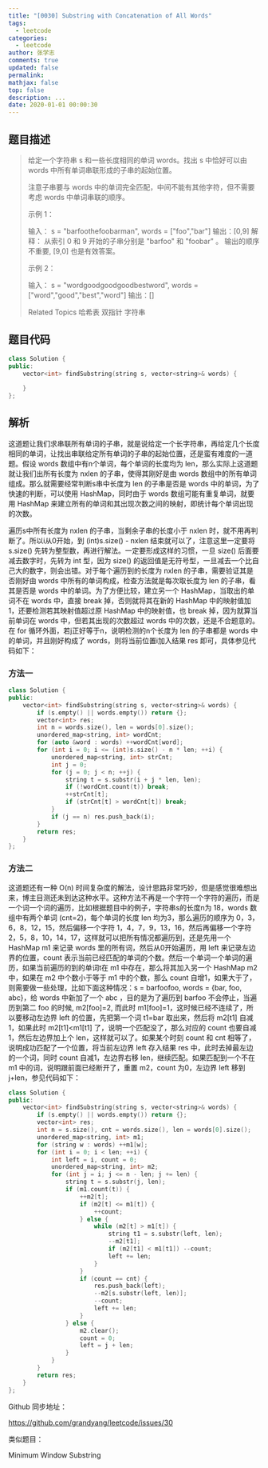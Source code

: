 ```yaml
---
title: "[0030] Substring with Concatenation of All Words"
tags:
  - leetcode
categories:
  - leetcode
author: 张学志
comments: true
updated: false
permalink:
mathjax: false
top: false
description: ...
date: 2020-01-01 00:00:30
---
```


## 题目描述

> 给定一个字符串 s 和一些长度相同的单词 words。找出 s 中恰好可以由 words 中所有单词串联形成的子串的起始位置。 
> 
> 注意子串要与 words 中的单词完全匹配，中间不能有其他字符，但不需要考虑 words 中单词串联的顺序。 
> 
> 
> 
> 示例 1： 
> 
> 输入：
> s = "barfoothefoobarman",
> words = ["foo","bar"]
> 输出：[0,9]
> 解释：
> 从索引 0 和 9 开始的子串分别是 "barfoo" 和 "foobar" 。
> 输出的顺序不重要, [9,0] 也是有效答案。
> 
> 
> 示例 2： 
> 
> 输入：
> s = "wordgoodgoodgoodbestword",
> words = ["word","good","best","word"]
> 输出：[]
> 
> Related Topics 哈希表 双指针 字符串

## 题目代码

```cpp
class Solution {
public:
    vector<int> findSubstring(string s, vector<string>& words) {
        
    }
};
```

## 解析

这道题让我们求串联所有单词的子串，就是说给定一个长字符串，再给定几个长度相同的单词，让找出串联给定所有单词的子串的起始位置，还是蛮有难度的一道题。假设 words 数组中有n个单词，每个单词的长度均为 len，那么实际上这道题就让我们出所有长度为 nxlen 的子串，使得其刚好是由 words 数组中的所有单词组成。那么就需要经常判断s串中长度为 len 的子串是否是 words 中的单词，为了快速的判断，可以使用 HashMap，同时由于 words 数组可能有重复单词，就要用 HashMap 来建立所有的单词和其出现次数之间的映射，即统计每个单词出现的次数。

遍历s中所有长度为 nxlen 的子串，当剩余子串的长度小于 nxlen 时，就不用再判断了。所以i从0开始，到 (int)s.size() - nxlen 结束就可以了，注意这里一定要将 s.size() 先转为整型数，再进行解法。一定要形成这样的习惯，一旦 size() 后面要减去数字时，先转为 int 型，因为 size() 的返回值是无符号型，一旦减去一个比自己大的数字，则会出错。对于每个遍历到的长度为 nxlen 的子串，需要验证其是否刚好由 words 中所有的单词构成，检查方法就是每次取长度为 len 的子串，看其是否是 words 中的单词。为了方便比较，建立另一个 HashMap，当取出的单词不在 words 中，直接 break 掉，否则就将其在新的 HashMap 中的映射值加1，还要检测若其映射值超过原 HashMap 中的映射值，也 break 掉，因为就算当前单词在 words 中，但若其出现的次数超过 words 中的次数，还是不合题意的。在 for 循环外面，若j正好等于n，说明检测的n个长度为 len 的子串都是 words 中的单词，并且刚好构成了 words，则将当前位置i加入结果 res 即可，具体参见代码如下：

### 方法一

```cpp
class Solution {
public:
    vector<int> findSubstring(string s, vector<string>& words) {
        if (s.empty() || words.empty()) return {};
        vector<int> res;
        int n = words.size(), len = words[0].size();
        unordered_map<string, int> wordCnt;
        for (auto &word : words) ++wordCnt[word];
        for (int i = 0; i <= (int)s.size() - n * len; ++i) {
            unordered_map<string, int> strCnt;
            int j = 0; 
            for (j = 0; j < n; ++j) {
                string t = s.substr(i + j * len, len);
                if (!wordCnt.count(t)) break;
                ++strCnt[t];
                if (strCnt[t] > wordCnt[t]) break;
            }
            if (j == n) res.push_back(i);
        }
        return res;
    }
};
```

### 方法二

这道题还有一种 O(n) 时间复杂度的解法，设计思路非常巧妙，但是感觉很难想出来，博主目测还未到达这种水平。这种方法不再是一个字符一个字符的遍历，而是一个词一个词的遍历，比如根据题目中的例子，字符串s的长度n为 18，words 数组中有两个单词 (cnt=2)，每个单词的长度 len 均为3，那么遍历的顺序为 0，3，6，8，12，15，然后偏移一个字符 1，4，7，9，13，16，然后再偏移一个字符 2，5，8，10，14，17，这样就可以把所有情况都遍历到，还是先用一个 HashMap m1 来记录 words 里的所有词，然后从0开始遍历，用 left 来记录左边界的位置，count 表示当前已经匹配的单词的个数。然后一个单词一个单词的遍历，如果当前遍历的到的单词t在 m1 中存在，那么将其加入另一个 HashMap m2 中，如果在 m2 中个数小于等于 m1 中的个数，那么 count 自增1，如果大于了，则需要做一些处理，比如下面这种情况：s = barfoofoo, words = {bar, foo, abc}，给 words 中新加了一个 abc ，目的是为了遍历到 barfoo 不会停止，当遍历到第二 foo 的时候,  m2[foo]=2, 而此时 m1[foo]=1，这时候已经不连续了，所以要移动左边界 left 的位置，先把第一个词 t1=bar 取出来，然后将 m2[t1] 自减1，如果此时 m2[t1]<m1[t1] 了，说明一个匹配没了，那么对应的 count 也要自减1，然后左边界加上个 len，这样就可以了。如果某个时刻 count 和 cnt 相等了，说明成功匹配了一个位置，将当前左边界 left 存入结果 res 中，此时去掉最左边的一个词，同时 count 自减1，左边界右移 len，继续匹配。如果匹配到一个不在 m1 中的词，说明跟前面已经断开了，重置 m2，count 为0，左边界 left 移到 j+len，参见代码如下：



```cpp
class Solution {
public:
    vector<int> findSubstring(string s, vector<string>& words) {
        if (s.empty() || words.empty()) return {};
        vector<int> res;
        int n = s.size(), cnt = words.size(), len = words[0].size();
        unordered_map<string, int> m1;
        for (string w : words) ++m1[w];
        for (int i = 0; i < len; ++i) {
            int left = i, count = 0;
            unordered_map<string, int> m2;
            for (int j = i; j <= n - len; j += len) {
                string t = s.substr(j, len);
                if (m1.count(t)) {
                    ++m2[t];
                    if (m2[t] <= m1[t]) {
                        ++count;
                    } else {
                        while (m2[t] > m1[t]) {
                            string t1 = s.substr(left, len);
                            --m2[t1];
                            if (m2[t1] < m1[t1]) --count;
                            left += len;
                        }
                    }
                    if (count == cnt) {
                        res.push_back(left);
                        --m2[s.substr(left, len)];
                        --count;
                        left += len;
                    }
                } else {
                    m2.clear();
                    count = 0;
                    left = j + len;
                }
            }
        }
        return res;
    }
};
```

 
Github 同步地址：

https://github.com/grandyang/leetcode/issues/30

类似题目：

Minimum Window Substring



